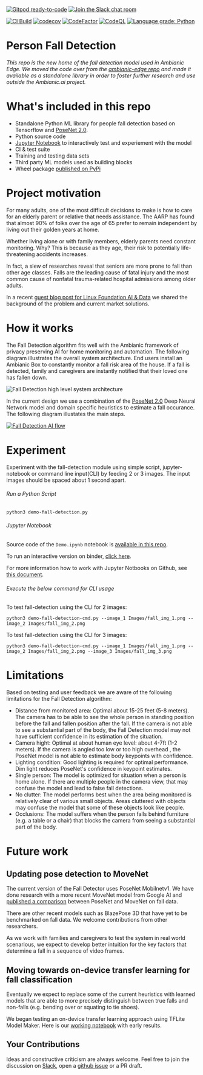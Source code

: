 [![Gitpod ready-to-code](https://img.shields.io/badge/Gitpod-ready--to--code-blue?logo=gitpod)](https://gitpod.io/#https://github.com/ambianic/fall-detection)
[![Join the Slack chat room](https://img.shields.io/badge/Slack-Join%20the%20chat%20room-blue)](https://join.slack.com/t/ambianicai/shared_invite/zt-eosk4tv5-~GR3Sm7ccGbv1R7IEpk7OQ)

[![CI Build](https://github.com/ambianic/fall-detection/actions/workflows/pythonpackage.yml/badge.svg)](https://github.com/ambianic/fall-detection/actions/workflows/pythonpackage.yml)
[![codecov](https://codecov.io/gh/ambianic/fall-detection/branch/main/graph/badge.svg?token=IGXT8VYBS7)](https://codecov.io/gh/ambianic/fall-detection)
[![CodeFactor](https://www.codefactor.io/repository/github/ambianic/fall-detection/badge)](https://www.codefactor.io/repository/github/ambianic/fall-detection)
[![CodeQL](https://github.com/ambianic/fall-detection/actions/workflows/codeql-analysis.yml/badge.svg)](https://github.com/ambianic/fall-detection/actions/workflows/codeql-analysis.yml)
[![Language grade: Python](https://img.shields.io/lgtm/grade/python/g/ambianic/fall-detection.svg?logo=lgtm&logoWidth=18)](https://lgtm.com/projects/g/ambianic/fall-detection/context:python)

# Person Fall Detection

_This repo is the new home of the fall detection model used in Ambianic Edge. We moved the code over from the [ambianic-edge repo](https://github.com/ambianic/ambianic-edge/blob/master/src/ambianic/pipeline/ai/fall_detect.py) and made it available as a standalone library in order to foster further research and use outside the Ambianic.ai project._

# What's included in this repo

- Standalone Python ML library for people fall detection based on Tensorflow and [PoseNet 2.0](https://github.com/tensorflow/tfjs-models/tree/master/posenet).
- Python source code 
- [Jupyter Notebook](https://mybinder.org/v2/gh/ambianic/fall-detection/main?filepath=Demo.ipynb) to interactively test and experiement with the model
- CI & test suite
- Training and testing data sets
- Third party ML models used as building blocks
- Wheel package [published on PyPi](https://pypi.org/project/falldetect/)

# Project motivation

For many adults, one of the most difficult decisions to make is how to care for an elderly parent or relative that needs assistance. The AARP has found that almost 90% of folks over the age of 65 prefer to remain independent by living out their golden years at home. 

Whether living alone or with family members, elderly parents need constant monitoring. Why? This is because as they age, their risk to potentially life-threatening accidents increases. 

In fact, a slew of researches reveal that seniors are more prone to fall than other age classes. Falls are the leading cause of fatal injury and the most common cause of nonfatal trauma-related hospital admissions among older adults.

In a recent [guest blog post for Linux Foundation AI & Data](https://lfaidata.foundation/blog/2021/01/14/people-fall-detection-via-privacy-preserving-ai/) we shared the background of the problem and current market solutions.

# How it works

The Fall Detection algorithm fits well with the Ambianic framework of privacy preserving AI for home monitoring and automation. The following diagram illustrates the overall system architecture. 
End users install an Ambianic Box to constantly monitor a fall risk area of the house. If a fall is detected, family and caregivers are instantly notified that their loved one has fallen down.

![Fall Detection high level system architecture](https://user-images.githubusercontent.com/2234901/112542950-25d6d300-8d83-11eb-9048-feabd64de22d.png)

In the current design we use a combination of the [PoseNet 2.0](https://github.com/tensorflow/tfjs-models/tree/master/posenet) Deep Neural Network model and domain specific heuristics to estimate a fall occurance. The following diagram illustates the main steps.

[![Fall Detection AI flow](https://user-images.githubusercontent.com/2234901/112545190-ea89d380-8d85-11eb-8e2c-7a6b104d159e.png)](https://drive.google.com/file/d/1sr2OcEWsGzoxJb4PwCIXOuEo7a5ubAxG/view?usp=sharing)

# Experiment

Experiment with the fall-detection module using simple script, jupyter-notebook or command line input(CLI) by feeding 2 or 3 images. The input images should be spaced about 1 second apart.

###### Run a Python Script

```
python3 demo-fall-detection.py
```

###### Jupyter Notebook

Source code of the `Demo.ipynb` notebook is [available in this repo](./Demo.ipynb).

To run an interactive version on binder, [click here](https://mybinder.org/v2/gh/ambianic/fall-detection/main?filepath=Demo.ipynb).

For more information how to work with Jupyter Notbooks on Github, see [this document](https://docs.github.com/en/github/managing-files-in-a-repository/working-with-non-code-files/working-with-jupyter-notebook-files-on-github).

###### Execute the below command for CLI usage

To test fall-detection using the CLI for 2 images:

```
python3 demo-fall-detection-cmd.py --image_1 Images/fall_img_1.png --image_2 Images/fall_img_2.png
```

To test fall-detection using the CLI for 3 images:

```
python3 demo-fall-detection-cmd.py --image_1 Images/fall_img_1.png --image_2 Images/fall_img_2.png --image_3 Images/fall_img_3.png
```

# Limitations

Based on testing and user feedback we are aware of the following limitations for the Fall Detection algorithm:

- Distance from monitored area: Optimal about 15-25 feet (5-8 meters). The camera has to be able to see the whole person in standing position before the fall and fallen position after the fall. If the camera is not able to see a substantial part of the body, the Fall Detection model may not have sufficient confidence in its estimation of the situation.
- Camera hight: Optimal at about human eye level: about 4-7ft (1-2 meters). If the camera is angled too low or too high overhead , the PoseNet model is not able to estimate body keypoints with confidence.
- Lighting condition: Good lighting is required for optimal performance. Dim light reduces PoseNet's confidence in keypoint estimates.
- Single person: The model is optimized for situation when a person is home alone. If there are multiple people in the camera view, that may confuse the model and lead to false fall detections.
- No clutter: The model performs best when the area being monitored is relatively clear of various small objects. Areas cluttered with objects may confuse the model that some of these objects look like people.
- Occlusions: The model suffers when the person falls behind furniture (e.g. a table or a chair) that blocks the camera from seeing a substantial part of the body.

# Future work

## Updating pose detection to MoveNet
The current version of the Fall Detector uses PoseNet Mobilnetv1. We have done research with a more recent MoveNet model from Google AI and [published a comparison](https://blog.ambianic.ai/2021/09/02/movenet-vs-posenet-person-fall-detection.html) between PoseNet and MoveNet on fall data.

There are other recent models such as BlazePose 3D that have yet to be benchmarked on fall data. We welcome contributions from other researchers.

As we work with families and caregivers to test the system in real world scenarious, we expect to develop better intuition for the key factors that determine a fall in a sequence of video frames.

## Moving towards on-device transfer learning for fall classification

Eventually we expect to replace some of the current heuristics with learned models that are able to more precisely distinguish between true falls and non-falls (e.g. bending over or squating to tie shoes).

We began testing an on-device transfer learning approach using TFLite Model Maker. Here is our [working notebook](FallDetect-TFLiteModelmaker.ipynb
) with early results.

## Your Contributions

Ideas and constructive criticism are always welcome. Feel free to join the discussion on [Slack](https://ambianicai.slack.com/join/shared_invite/zt-eosk4tv5-~GR3Sm7ccGbv1R7IEpk7OQ#/), open a [github issue](https://github.com/ambianic/fall-detection/issues) or a PR draft.
 
 
